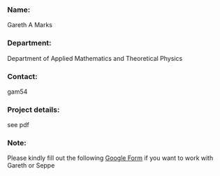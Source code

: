 ### Name:
Gareth A Marks

### Department:
Department of Applied Mathematics and Theoretical Physics

### Contact:
gam54

### Project details:
see pdf

### Note:
Please kindly fill out the following [Google Form](https://eur03.safelinks.protection.outlook.com/?url=https%3A%2F%2Fdocs.google.com%2Fforms%2Fd%2Fe%2F1FAIpQLSd1I9C7Xv0c33K5LjaHSCGUUPazNJ7ZGAigcQRFHr4qCKewzQ%2Fviewform&data=05%7C02%7Cqw281%40cam.ac.uk%7C2259780af6f3449ccd3308dd6bbeb926%7C49a50445bdfa4b79ade3547b4f3986e9%7C1%7C0%7C638785189370811099%7CUnknown%7CTWFpbGZsb3d8eyJFbXB0eU1hcGkiOnRydWUsIlYiOiIwLjAuMDAwMCIsIlAiOiJXaW4zMiIsIkFOIjoiTWFpbCIsIldUIjoyfQ%3D%3D%7C0%7C%7C%7C&sdata=DIDGDR%2BhrCliq81LEtfLaI2reNyjBR73NHOcZZBl0f8%3D&reserved=0) if you want to work with Gareth or Seppe

